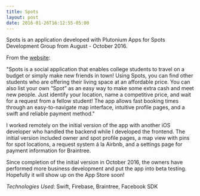 ```yaml
---
title: Spots
layout: post
date: 2016-01-26T16:12:55-05:00
---
```


Spots is an application developed with Plutonium Apps for Spots Development Group from August - October 2016.

From the [website](http://www.tryspots.com):

"Spots is a social application that enables college students to travel on a budget or simply make new friends in town! Using Spots, you can find other students who are offering their living space at an affordable price. You can also list your own “Spot” as an easy way to make some extra cash and meet new people. Just identify your location, name a competitive price, and wait for a request from a fellow student! The app allows fast booking times through an easy-to-navigate map interface, intuitive profile pages, and a swift and reliable payment method."

I worked remotely on the initial version of the app with another iOS developer who handled the backend while I developed the frontend. The initial version included owner and spot profile pages, a map view with pins for spot locations, a request system á la Airbnb, and a settings page for payment information for Braintree.

Since completion of the initial version in October 2016, the owners have performed more business development and put the app into beta testing. Hopefully it will show up on the App Store soon!

*Technologies Used*: Swift, Firebase, Braintree, Facebook SDK
